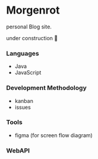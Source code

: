 # Morgenrot
personal Blog site.

under construction :construction:

### Languages
- Java
- JavaScript

### Development Methodology
- kanban
- issues

### Tools
- figma (for screen flow diagram)

### WebAPI
